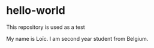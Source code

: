 # hello-world
This repository is used as a test

My name is Loïc. I am second year student from Belgium.

